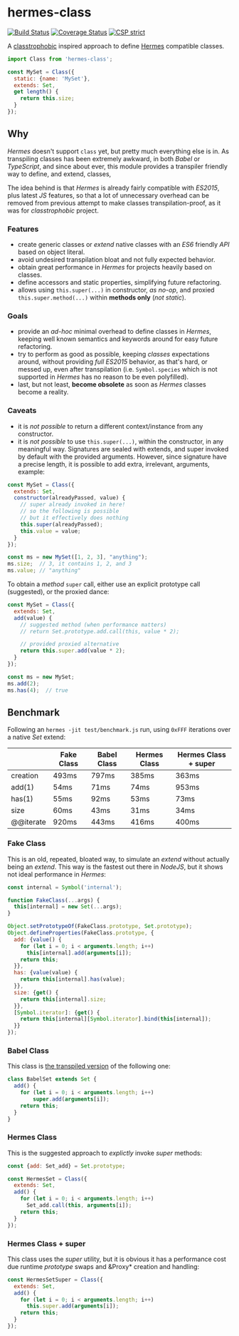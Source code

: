 # hermes-class

[![Build Status](https://travis-ci.com/WebReflection/hermes-class.svg?branch=main)](https://travis-ci.com/WebReflection/hermes-class) [![Coverage Status](https://coveralls.io/repos/github/WebReflection/hermes-class/badge.svg?branch=main)](https://coveralls.io/github/WebReflection/hermes-class?branch=main) [![CSP strict](https://webreflection.github.io/csp/strict.svg)](https://webreflection.github.io/csp/#-csp-strict)

A [classtrophobic](https://github.com/WebReflection/classtrophobic#readme) inspired approach to define [Hermes](https://github.com/facebook/hermes#readme) compatible classes.

```js
import Class from 'hermes-class';

const MySet = Class({
  static: {name: 'MySet'},
  extends: Set,
  get length() {
    return this.size;
  }
});
```

## Why

*Hermes* doesn't support `class` yet, but pretty much everything else is in. As transpiling classes has been extremely awkward, in both *Babel* or *TypeScript*, and since about ever, this module provides a transpiler friendly way to define, and extend, classes, 

The idea behind is that *Hermes* is already fairly compatible with *ES2015*, plus latest *JS* features, so that a lot of unnecessary overhead can be removed from previous attempt to make classes transpilation-proof, as it was for *classtrophobic* project.

### Features

  * create generic classes or *extend* native classes with an *ES6* friendly *API* based on object literal.
  * avoid undesired transpilation bloat and not fully expected behavior.
  * obtain great performance in *Hermes* for projects heavily based on classes.
  * define accessors and static properties, simplifying future refactoring.
  * allows using `this.super(...)` in constructor, *as no-op*, and proxied `this.super.method(...)` within **methods only** (*not static*).

### Goals

  * provide an *ad-hoc* minimal overhead to define classes in *Hermes*, keeping well known semantics and keywords around for easy future refactoring.
  * try to perform as good as possible, keeping *classes* expectations around, without providing *full ES2015* behavior, as that's hard, or messed up, even after transpilation (i.e. `Symbol.species` which is not supported in *Hermes* has no reason to be even polyfilled).
  * last, but not least, **become obsolete** as soon as *Hermes* classes become a reality.

### Caveats

  * it is *not possible* to return a different context/instance from any constructor.
  * it is *not possible* to use `this.super(...)`, within the constructor, in any meaningful way. Signatures are sealed with extends, and super invoked by default with the provided arguments. However, since signature have a precise length, it is possible to add extra, irrelevant, arguments, example:

```js
const MySet = Class({
  extends: Set,
  constructor(alreadyPassed, value) {
    // super already invoked in here!
    // so the following is possible
    // but it effectively does nothing
    this.super(alreadyPassed);
    this.value = value;
  }
});

const ms = new MySet([1, 2, 3], "anything");
ms.size;  // 3, it contains 1, 2, and 3
ms.value; // "anything"
```

To obtain a *method* `super` call, either use an explicit prototype call (suggested), or the proxied dance:

```js
const MySet = Class({
  extends: Set,
  add(value) {
    // suggested method (when performance matters)
    // return Set.prototype.add.call(this, value * 2);

    // provided proxied alternative
    return this.super.add(value * 2);
  }
});

const ms = new MySet;
ms.add(2);
ms.has(4);  // true
```

## Benchmark

Following an `hermes -jit test/benchmark.js` run, using `0xFFF` iterations over a native *Set* extend:

|           |Fake Class |Babel Class|Hermes Class|Hermes Class + super|
|-----------|-----------|-----------|------------|--------------------|
|creation   | 493ms     | 797ms     | 385ms      | 363ms              |
|add(1)     | 54ms      | 71ms      | 74ms       | 953ms              |
|has(1)     | 55ms      | 92ms      | 53ms       | 73ms               |
|size       | 60ms      | 43ms      | 31ms       | 34ms               |
|@@iterate  | 920ms     | 443ms     | 416ms      | 400ms              |



### Fake Class

This is an old, repeated, bloated way, to simulate an *extend* without actually being an *extend*. This way is the fastest out there in *NodeJS*, but it shows not ideal performance in *Hermes*:

```js
const internal = Symbol('internal');

function FakeClass(...args) {
  this[internal] = new Set(...args);
}

Object.setPrototypeOf(FakeClass.prototype, Set.prototype);
Object.defineProperties(FakeClass.prototype, {
  add: {value() {
    for (let i = 0; i < arguments.length; i++)
      this[internal].add(arguments[i]);
    return this;
  }},
  has: {value(value) {
    return this[internal].has(value);
  }},
  size: {get() {
    return this[internal].size;
  }},
  [Symbol.iterator]: {get() {
    return this[internal][Symbol.iterator].bind(this[internal]);
  }}
});
```



### Babel Class

This class is [the transpiled version](https://babeljs.io/repl#?browsers=ie%20%3C%2011&build=&builtIns=entry&spec=false&loose=false&code_lz=MYGwhgzhAEBCYCMCmIDKSAu0kA8NIDsATGdLAbwChpowiiAKASmippoDMB7AJ2gZCZoAS2gBeaAAYA3COgAeWjwDmAVwC2hDBAB0ggsowALWcIDUZptXYBICKoAOSHjrqMwKjVogBtYQF0maWsaHkxVHgJoY2EIYJoAX0okoA&debug=false&forceAllTransforms=true&shippedProposals=false&circleciRepo=&evaluate=false&fileSize=false&timeTravel=false&sourceType=module&lineWrap=false&presets=env&prettier=true&targets=&version=7.13.8&externalPlugins=) of the following one:

```js
class BabelSet extends Set {
  add() {
    for (let i = 0; i < arguments.length; i++)
    	super.add(arguments[i]);
    return this;
  }
}
```



### Hermes Class

This is the suggested approach to *explictly* invoke *super* methods:

```js
const {add: Set_add} = Set.prototype;

const HermesSet = Class({
  extends: Set,
  add() {
    for (let i = 0; i < arguments.length; i++)
      Set_add.call(this, arguments[i]);
    return this;
  }
});
```



### Hermes Class + super

This class uses the *super* utility, but it is obvious it has a performance cost due runtime *prototype* swaps and &Proxy* creation and handling:

```js
const HermesSetSuper = Class({
  extends: Set,
  add() {
    for (let i = 0; i < arguments.length; i++)
      this.super.add(arguments[i]);
    return this;
  }
});
```
